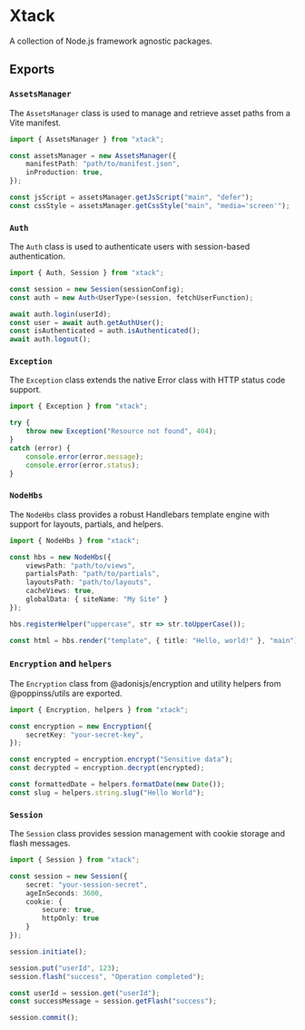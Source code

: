 # Xtack

A collection of Node.js framework agnostic packages.

## Exports

### `AssetsManager`

The `AssetsManager` class is used to manage and retrieve asset paths from a Vite manifest.

```ts
import { AssetsManager } from "xtack";

const assetsManager = new AssetsManager({
	manifestPath: "path/to/manifest.json",
	inProduction: true,
});

const jsScript = assetsManager.getJsScript("main", "defer");
const cssStyle = assetsManager.getCssStyle("main", "media='screen'");
```

### `Auth`

The `Auth` class is used to authenticate users with session-based authentication.

```ts
import { Auth, Session } from "xtack";

const session = new Session(sessionConfig);
const auth = new Auth<UserType>(session, fetchUserFunction);

await auth.login(userId);
const user = await auth.getAuthUser();
const isAuthenticated = auth.isAuthenticated();
await auth.logout();
```

### `Exception`

The `Exception` class extends the native Error class with HTTP status code support.

```ts
import { Exception } from "xtack";

try {
	throw new Exception("Resource not found", 404);
}
catch (error) {
	console.error(error.message);
	console.error(error.status);
}
```

### `NodeHbs`

The `NodeHbs` class provides a robust Handlebars template engine with support for layouts, partials, and helpers.

```ts
import { NodeHbs } from "xtack";

const hbs = new NodeHbs({
	viewsPath: "path/to/views",
	partialsPath: "path/to/partials",
	layoutsPath: "path/to/layouts",
	cacheViews: true,
	globalData: { siteName: "My Site" }
});

hbs.registerHelper("uppercase", str => str.toUpperCase());

const html = hbs.render("template", { title: "Hello, world!" }, "main");
```

### `Encryption` and `helpers`

The `Encryption` class from @adonisjs/encryption and utility helpers from @poppinss/utils are exported.

```ts
import { Encryption, helpers } from "xtack";

const encryption = new Encryption({
	secretKey: "your-secret-key",
});

const encrypted = encryption.encrypt("Sensitive data");
const decrypted = encryption.decrypt(encrypted);

const formattedDate = helpers.formatDate(new Date());
const slug = helpers.string.slug("Hello World");
```

### `Session`

The `Session` class provides session management with cookie storage and flash messages.

```ts
import { Session } from "xtack";

const session = new Session({
	secret: "your-session-secret",
	ageInSeconds: 3600,
	cookie: {
		secure: true,
		httpOnly: true
	}
});

session.initiate();

session.put("userId", 123);
session.flash("success", "Operation completed");

const userId = session.get("userId");
const successMessage = session.getFlash("success");

session.commit();
```
